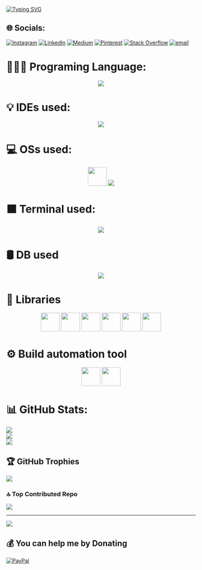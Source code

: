 <a href="https://git.io/typing-svg"><img src="https://readme-typing-svg.demolab.com?font=Doto&pause=1000&color=07F7AF&center=true&vCenter=true&multiline=true&width=435&height=100&lines=Hi+I'm+Syed+Bilal+Ahmad;passionate+AI%2FML+learnger+%26+dev." alt="Typing SVG" /></a>


## 🌐 Socials:
[![Instagram](https://img.shields.io/badge/Instagram-%23E4405F.svg?logo=Instagram&logoColor=white)](https://instagram.com/https://www.instagram.com/syed22144?igsh=MzNlNGNkZWQ4Mg==) [![LinkedIn](https://img.shields.io/badge/LinkedIn-%230077B5.svg?logo=linkedin&logoColor=white)](https://linkedin.com/in/https://www.linkedin.com/in/syed-bilal-ahmad-454468203?utm_source=share&utm_campaign=share_via&utm_content=profile&utm_medium=android_app) [![Medium](https://img.shields.io/badge/Medium-12100E?logo=medium&logoColor=white)](https://medium.com/@https://medium.com/@syedbilalahmad397) [![Pinterest](https://img.shields.io/badge/Pinterest-%23E60023.svg?logo=Pinterest&logoColor=white)](https://pinterest.com/https://pin.it/5x85LVPBJ) [![Stack Overflow](https://img.shields.io/badge/-Stackoverflow-FE7A16?logo=stack-overflow&logoColor=white)](https://stackoverflow.com/users/https://stackoverflow.com/users/29562515/syed-bilal-ahmad) [![email](https://img.shields.io/badge/Email-D14836?logo=gmail&logoColor=white)](mailto:gm2803@myamu.ac.in) 




# 🧑🏻‍💻 Programing Language:
<p align="center">
    <img src="https://skillicons.dev/icons?i=cpp,dart,java,kotlin,py"/></a>
</p> 


# 💡 IDEs used:
<p align="center">
    <img src="https://skillicons.dev/icons?i=androidstudio,idea,pycharm,vscode"/></a>
</p> 

# 💻 OSs used:

<p align="center">
<img width="50" height="50" src="https://img.icons8.com/?size=100&id=P2AnGyiJxMpp&format=png&color=000000">
<img src="https://skillicons.dev/icons?i=arch,kali,ubuntu,windows"/>
</p> 

# ⬛ Terminal used:
<p align="center">
    <img src="https://skillicons.dev/icons?i=bash,powershell"/></a>
</p> 

# 🛢 DB used 
<p align="center">
    <img src="https://skillicons.dev/icons?i=mysql,postgres,sqlite"/></a>
</p> 



# 🤖 Libraries
<p align="center">
<img width="50" height="50" src="https://img.icons8.com/?size=100&id=aR9CXyMagKIS&format=png&color=000000">
<img width="50" height="50" src="https://img.icons8.com/?size=100&id=n3QRpDA7KZ7P&format=png&color=000000">
<img width="50" height="50" src="https://img.icons8.com/?size=100&id=xSkewUSqtErH&format=png&color=000000">
<img width="50" height="50" src="https://icon.icepanel.io/Technology/svg/Matplotlib.svg">
<img width="50" height="50" src="https://icon.icepanel.io/Technology/svg/scikit-learn.svg">
<img width="50" height="50" src="https://icon.icepanel.io/Technology/svg/PyTorch.svg">

</p>

# ⚙️ Build automation tool
<p align="center">
<img width="50" height="50" src="https://icon.icepanel.io/Technology/png-shadow-512/Gradle.png">
<img width="50" height="50" src="https://icon.icepanel.io/Technology/svg/Apache-Maven.svg">
</p>




# 📊 GitHub Stats:
![](https://github-readme-stats.vercel.app/api?username=Sbilalahmad&theme=dark&hide_border=false&include_all_commits=false&count_private=false)<br/>
![](https://github-readme-streak-stats.herokuapp.com/?user=Sbilalahmad&theme=dark&hide_border=false)<br/>
![](https://github-readme-stats.vercel.app/api/top-langs/?username=Sbilalahmad&theme=dark&hide_border=false&include_all_commits=false&count_private=false&layout=compact)

## 🏆 GitHub Trophies
![](https://github-profile-trophy.vercel.app/?username=Sbilalahmad&theme=tokyonight&no-frame=true&no-bg=false&margin-w=4)


### 🔝 Top Contributed Repo
![](https://github-contributor-stats.vercel.app/api?username=Sbilalahmad&limit=5&theme=tokyonight&combine_all_yearly_contributions=true)

---
[![](https://visitcount.itsvg.in/api?id=Sbilalahmad&icon=5&color=0)](https://visitcount.itsvg.in)

  ## 💰 You can help me by Donating
  [![PayPal](https://img.shields.io/badge/PayPal-00457C?style=for-the-badge&logo=paypal&logoColor=white)](https://paypal.me/https://www.paypal.me/SyedBilalAhmad) 
